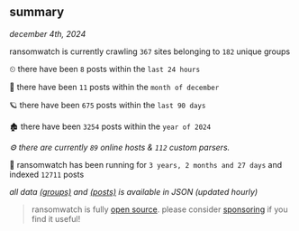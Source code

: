 
## summary
_december 4th, 2024_

ransomwatch is currently crawling `367` sites belonging to `182` unique groups

⏲ there have been `8` posts within the `last 24 hours`

🦈 there have been `11` posts within the `month of december`

🪐 there have been `675` posts within the `last 90 days`

🏚 there have been `3254` posts within the `year of 2024`

_⚙️ there are currently `89` online hosts & `112` custom parsers._

🦕 ransomwatch has been running for `3 years, 2 months and 27 days` and indexed `12711` posts

_all data  [(groups)](http://ransomwhat.telemetry.ltd/groups) and [(posts)](http://ransomwhat.telemetry.ltd/posts) is available in JSON (updated hourly)_

> ransomwatch is fully [open source](https://github.com/joshhighet/ransomwatch#ransomwatch--). please consider [sponsoring](https://github.com/sponsors/joshhighet) if you find it useful!
